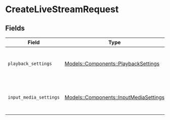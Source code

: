 # CreateLiveStreamRequest


## Fields

| Field                                                                               | Type                                                                                | Required                                                                            | Description                                                                         |
| ----------------------------------------------------------------------------------- | ----------------------------------------------------------------------------------- | ----------------------------------------------------------------------------------- | ----------------------------------------------------------------------------------- |
| `playback_settings`                                                                 | [Models::Components::PlaybackSettings](../../models/shared/playbacksettings.md)     | :heavy_check_mark:                                                                  | Displays the result of the playback settings.                                       |
| `input_media_settings`                                                              | [Models::Components::InputMediaSettings](../../models/shared/inputmediasettings.md) | :heavy_check_mark:                                                                  | Displays the result of the input Media settings.                                    |